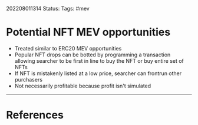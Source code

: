 202208011314
Status: 
Tags: #mev

# Potential NFT MEV opportunities

- Treated similar to ERC20 MEV opportunities
- Popular NFT drops can be botted by programming a transaction allowing searcher to be first in line to buy the NFT or buy entire set of NFTs
- If NFT is mistakenly listed at a low price, searcher can frontrun other purchasers 
- Not necessarily profitable because profit isn't simulated 






---
# References

